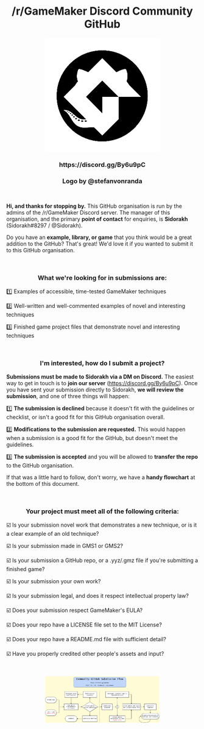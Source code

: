 <h1 align="center">/r/GameMaker Discord Community GitHub</h1>
<p align="center"><img src="https://raw.githubusercontent.com/GameMakerDiscord/about/master/LOGO_small.png" style="display:block; margin:auto; width:300px"></p>
<h3 align="center">https://discord.gg/By6u9pC</h3>
<h3 align="center">Logo by @stefanvonranda</h3>

&nbsp;

**Hi, and thanks for stopping by.** This GitHub organisation is run by the admins of the /r/GameMaker Discord server. The manager of this organisation, and the primary **point of contact** for enquiries, is **Sidorakh** (Sidorakh#8297 / @Sidorakh).

Do you have an **example, library, or game** that you think would be a great addition to the GitHub? That's great! We'd love it if you wanted to submit it to this GitHub organisation.

&nbsp;

<h3 align="center">What we're looking for in submissions are:</h3>

:one: Examples of accessible, time-tested GameMaker techniques

:two: Well-written and well-commented examples of novel and interesting techniques

:three: Finished game project files that demonstrate novel and interesting techniques

&nbsp;

<h3 align="center">I'm interested, how do I submit a project?</h3>

**Submissions must be made to Sidorakh via a DM on Discord.** The easiest way to get in touch is to **join our server**
(https://discord.gg/By6u9pC). Once you have sent your submission directly to Sidorakh, **we will review the submission**, and one of three things will happen:

:one: **The submission is declined** because it doesn't fit with the guidelines or checklist, or isn't a good fit for this GitHub organisation overall. 

:two: **Modifications to the submission are requested.** This would happen when a submission is a good fit for the GitHub, but doesn't meet the guidelines.

:three: **The submission is accepted** and you will be allowed to **transfer the repo** to the GitHub organisation.

If that was a little hard to follow, don't worry, we have a **handy flowchart** at the bottom of this document.

&nbsp;

<h3 align="center">Your project must meet all of the following criteria:</h3>

:ballot_box_with_check: Is your submission novel work that demonstrates a new technique, or is it a clear example of an old technique?

:ballot_box_with_check: Is your submission made in GMS1 or GMS2?

:ballot_box_with_check: Is your submission a GitHub repo, or a .yyz/.gmz file if you're submitting a finished game?

:ballot_box_with_check: Is your submission your own work?

:ballot_box_with_check: Is your submission legal, and does it respect intellectual property law?

:ballot_box_with_check: Does your submission respect GameMaker's EULA?

:ballot_box_with_check: Does your repo have a LICENSE file set to the MIT License?

:ballot_box_with_check: Does your repo have a README.md file with sufficient detail?

:ballot_box_with_check: Have you properly credited other people's assets and input?

&nbsp;

<p align="center"><img src="https://raw.githubusercontent.com/GameMakerDiscord/about/master/flowchart.png" style="display:block; margin:auto; width:300px"></p>
